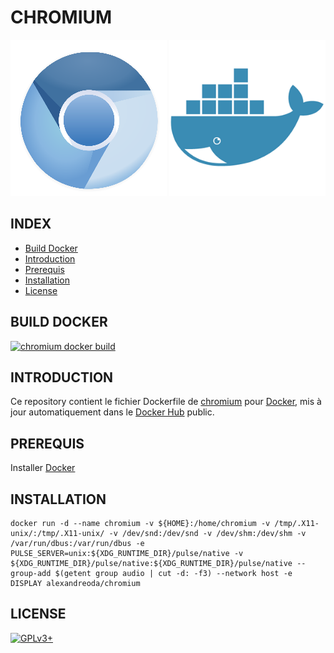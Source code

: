 # CHROMIUM

![chromium](https://raw.githubusercontent.com/oda-alexandre/chromium/master/img/logo-chromium.png) ![docker](https://raw.githubusercontent.com/oda-alexandre/chromium/master/img/logo-docker.png)


## INDEX

- [Build Docker](#BUILD)
- [Introduction](#INTRODUCTION)
- [Prerequis](#PREREQUIS)
- [Installation](#INSTALLATION)
- [License](#LICENSE)


## BUILD DOCKER

[![chromium docker build](https://img.shields.io/docker/build/alexandreoda/chromium.svg)](https://hub.docker.com/r/alexandreoda/chromium)


## INTRODUCTION

Ce repository contient le fichier Dockerfile de [chromium](https://www.chromium.org) pour [Docker](https://www.docker.com), mis à jour automatiquement dans le [Docker Hub](https://hub.docker.com/r/alexandreoda/chromium/) public.


## PREREQUIS

Installer [Docker](https://www.docker.com)


## INSTALLATION

```
docker run -d --name chromium -v ${HOME}:/home/chromium -v /tmp/.X11-unix/:/tmp/.X11-unix/ -v /dev/snd:/dev/snd -v /dev/shm:/dev/shm -v /var/run/dbus:/var/run/dbus -e PULSE_SERVER=unix:${XDG_RUNTIME_DIR}/pulse/native -v ${XDG_RUNTIME_DIR}/pulse/native:${XDG_RUNTIME_DIR}/pulse/native --group-add $(getent group audio | cut -d: -f3) --network host -e DISPLAY alexandreoda/chromium
```


## LICENSE

[![GPLv3+](http://gplv3.fsf.org/gplv3-127x51.png)](https://github.com/oda-alexandre/chromium/blob/master/LICENSE)
